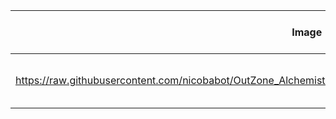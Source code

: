 |Image|Name|Level where found|Points|Description|
|---|---|---|---|---|
|https://raw.githubusercontent.com/nicobabot/OutZone_AlchemistStudio/master/Wiki%20material/Design/MOBS/GreyR.png|Grey Robot|All levels|390|Is the most common and basic enemy|